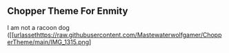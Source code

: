## Chopper Theme For Enmity ##

I am not a racoon dog
([[[urlasset](https://raw.githubusercontent.com/Mastewaterwolfgamer/ChopperTheme/main/IMG_1315.png)https://raw.githubusercontent.com/Mastewaterwolfgamer/ChopperTheme/main/IMG_1315.png]
